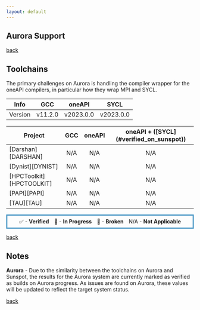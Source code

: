 ```yaml
---
layout: default
---
```


## Aurora Support

[back](./)

## Toolchains

The primary challenges on Aurora is handling the compiler wrapper
for the oneAPI compilers, in particular how they wrap MPI and SYCL.

<table class="toolchain_table">
  <thead>
    <tr>
      <th>Info</th>
      <th style="text-align: center">GCC</th>
      <th style="text-align: center">oneAPI</th>
      <th style="text-align: center">SYCL</th>
    </tr>
  </thead>
  <tbody>
    <tr>
      <td>
        Version
      </td>  <!-- Info -->
      <td style="text-align: center">v11.2.0</td>  <!-- GCC  -->
      <td style="text-align: center">v2023.0.0</td>  <!-- oneAPI -->
      <td style="text-align: center">v2023.0.0</td>  <!-- oneAPI -->
    </tr>
  </tbody>
</table>

<table class="status_table">
  <thead>
    <tr>
      <th>Project</th>
      <th style="text-align: center">GCC</th>
      <th style="text-align: center">oneAPI</th>
      <th style="text-align: center" markdown="span">oneAPI + ([SYCL](#verified_on_sunspot))</th>
    </tr>
  </thead>
  <tbody>
    <tr>
      <td markdown="span">
        [Darshan][DARSHAN]
      </td>
      <td class="na" style="text-align: center">N/A</td><!-- GCC -->
      <td class="na" style="text-align: center">N/A</td><!-- oneAPI -->
      <td class="na" style="text-align: center">N/A</td><!-- oneAPI + SYCL -->
    </tr>
    <tr>
      <td markdown="span">
        [Dynist][DYNIST]
      </td>
      <td class="na" style="text-align: center">N/A</td><!-- GCC -->
      <td class="na" style="text-align: center">N/A</td><!-- oneAPI -->
      <td class="na" style="text-align: center">N/A</td><!-- oneAPI + SYCL -->
    </tr>
    <tr>
      <td markdown="span">
        [HPCToolkit][HPCTOOLKIT]
      </td>
      <td class="na" style="text-align: center">N/A</td><!-- GCC -->
      <td class="na" style="text-align: center">N/A</td><!-- oneAPI -->
      <td class="na" style="text-align: center">N/A</td><!-- oneAPI + SYCL -->
    </tr>
    <tr>
      <td markdown="span">
        [PAPI][PAPI]
      </td>
      <td class="na" style="text-align: center">N/A</td><!-- GCC -->
      <td class="na" style="text-align: center">N/A</td><!-- oneAPI -->
      <td class="na" style="text-align: center">N/A</td><!-- oneAPI + SYCL -->
    </tr>
    <tr>
      <td markdown="span">
        [TAU][TAU]
      </td>
      <td class="na" style="text-align: center">N/A</td><!-- GCC -->
      <td class="na" style="text-align: center">N/A</td><!-- oneAPI -->
      <td class="na" style="text-align: center">N/A</td><!-- oneAPI + SYCL -->
    </tr>
  </tbody>
</table>

<p style="text-align:center; border-width:3px; border-style:solid; border-color:#4393c3; padding: 0.5em;">✅ - <b>Verified</b>&emsp;🔎 - <b>In Progress</b>&emsp;🚫 - <b>Broken</b>&emsp;N/A - <b>Not Applicable</b></p>

[back](./)

## Notes

<span id="verified_on_sunspot">**Aurora**</span> - Due to the similarity between the toolchains on Aurora and Sunspot, the results for the Aurora system are currently marked as verified as builds on Aurora progress. As issues are found on Aurora, these values will be updated to reflect the target system status.


[back](./)

[DARSHAN]: https://www.mcs.anl.gov/research/projects/darshan/
[DYNIST]: https://github.com/dyninst/dyninst
[HPCTOOLKIT]: https://hpctoolkit.org/
[PAPI]: https://icl.utk.edu/papi/
[TAU]: http://www.cs.uoregon.edu/research/tau/home.php
